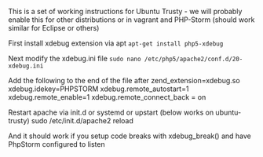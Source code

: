 This is a set of working instructions for Ubuntu Trusty - we will probably enable this for other distributions or in vagrant and PHP-Storm (should work similar for Eclipse or others)

First install xdebug extension via apt
`apt-get install php5-xdebug`

Next modify the xdebug.ini file
`sudo nano /etc/php5/apache2/conf.d/20-xdebug.ini`

Add the following to the end of the file after zend_extension=xdebug.so
xdebug.idekey=PHPSTORM
xdebug.remote_autostart=1
xdebug.remote_enable=1
xdebug.remote_connect_back = on

Restart apache via init.d or systemd or upstart (below works on ubuntu-trusty)
sudo /etc/init.d/apache2 reload

And it should work if you setup code breaks with xdebug_break() and have PhpStorm configured to listen
